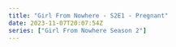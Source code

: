```yaml
---
title: "Girl From Nowhere - S2E1 - Pregnant"
date: 2023-11-07T20:07:54Z
series: ["Girl From Nowhere Season 2"]
---
```



<mux-player stream-type="on-demand"
  src="https://kp3d-my.sharepoint.com/personal/ryoo_kp3d_onmicrosoft_com/_layouts/15/download.aspx?share=EdYBIG5JjbBIm1JLLfgcOtgBR6DB4XMC3O9UW3egYQ-yKg" prefer-playback="mse" controls>
  </mux-player>
  
  
  <script src="https://cdn.jsdelivr.net/npm/@mux/mux-player"></script>
  
 <script type="application/ld+json">
 {
  "@context": "https://schema.org/",
  "@type": "VideoObject",
  "name": "Girl From Nowhere - S2E1 - Pregnant",
  "contentUrl": "https://stream.mux.com/vjxQgjKzk7FYP9WhKRMrwDlqD96ZGAZ4GCerf9401jRM.m3u8",
  "thumbnailUrl": "https://www.themoviedb.org/t/p/original/zcYqSMR4PcD4zFnVuXIGgt2Qi5.jpg?width=314&fit_mode=preserve&time=25",
  "uploadDate": "2023-11-07T20:07:54Z",
}

</script>